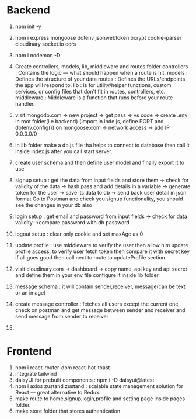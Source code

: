 # Backend
1. npm init -y
2. npm i express mongoose dotenv jsonwebtoken bcrypt cookie-parser cloudinary socket.io cors
3. npm i nodemon -D
4. Create controllers, models, lib, middleware and routes folder
    controllers : Contains the logic — what should happen when a route is hit.
    models : Defines the structure of your data
    routes : Defines the URLs/endpoints the app will respond to.
    lib : is for utility/helper functions, custom services, or config files that don't fit in routes, controllers, etc.
    middleware : Middleware is a function that runs before your route handler.

5. visit mongodb.com -> new project -> get pass -> vs code -> create .env in root folder(i.e backend) {import in inde.js, define PORT and dotenv.config()}
on mongoose.com -> network access -> add IP 0.0.0.0/0

6. in lib folder make a db.js file tha helps to connect to database then call it inside index.js after you call start server.
7. create user schema and then define user model and finally export it to use
8. signup setup : get the data from input fields and store them -> check for validity of the data -> hash pass and add details in a variable -> generate token for the user -> save its data to db -> send back user detail in json format 
Go to Postman and check you signup functionality, you should see the changes in your db also

9. login setup : get email and password from input fields -> check for data validity ->compare password with db password
10. logout setup : clear only cookie and set maxAge as 0
11. update profile : use middleware to verify the user then allow him update profile access, to verify user fetch token then compare it with secret key if all goes good then call next to route to updateProfile section.
12. visit cloudinary.com -> dashboard -> copy name, api key and api secret and define them in your env file 
configure it inside lib folder
13. message schema : it will contain sender,receiver, message(can be text or an image)
14. create message controller : fetches all users except the current one, check on postman
and get message between sender and receiver and send message from sender to receiver
15. 

# Frontend

1. npm i react-router-dom react-hot-toast
2. integrate tailwind
3. daisyUI for prebuilt components : npm i -D daisyui@latest
4. npm i axios zustand
 zustand : scalable state management solution for React — great alternative to Redux.
5. make route to home,signup,login,profile and setting page inside pages folder.
6. make store folder that stores authentication